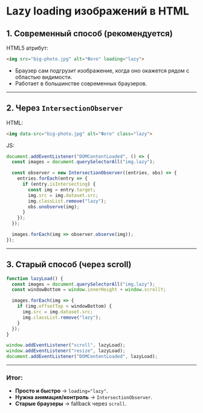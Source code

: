 # Lazy loading изображений в HTML

## 1. Современный способ (рекомендуется)
HTML5 атрибут:
```html
<img src="big-photo.jpg" alt="Фото" loading="lazy">
```

- Браузер сам подгрузит изображение, когда оно окажется рядом с областью видимости.  
- Работает в большинстве современных браузеров.  

---

## 2. Через `IntersectionObserver`
HTML:
```html
<img data-src="big-photo.jpg" alt="Фото" class="lazy">
```

JS:
```javascript
document.addEventListener("DOMContentLoaded", () => {
  const images = document.querySelectorAll("img.lazy");

  const observer = new IntersectionObserver((entries, obs) => {
    entries.forEach(entry => {
      if (entry.isIntersecting) {
        const img = entry.target;
        img.src = img.dataset.src;
        img.classList.remove("lazy");
        obs.unobserve(img);
      }
    });
  });

  images.forEach(img => observer.observe(img));
});
```

---

## 3. Старый способ (через scroll)
```javascript
function lazyLoad() {
  const images = document.querySelectorAll("img.lazy");
  const windowBottom = window.innerHeight + window.scrollY;

  images.forEach(img => {
    if (img.offsetTop < windowBottom) {
      img.src = img.dataset.src;
      img.classList.remove("lazy");
    }
  });
}

window.addEventListener("scroll", lazyLoad);
window.addEventListener("resize", lazyLoad);
document.addEventListener("DOMContentLoaded", lazyLoad);
```

---

### Итог:
- **Просто и быстро** → `loading="lazy"`.  
- **Нужна анимация/контроль** → `IntersectionObserver`.  
- **Старые браузеры** → fallback через `scroll`.  
